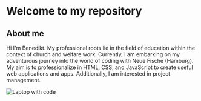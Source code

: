# Welcome to my repository

## About me

Hi I'm Benedikt. My professional roots lie in the field of education within the context of church and welfare work. Currently, I am embarking on my adventurous journey into the world of coding with Neue Fische (Hamburg). My aim is to professionalize in HTML, CSS, and JavaScript to create useful web applications and apps. Additionally, I am interested in project management.

![Laptop with code](https://github.com/benediktbrenk/pictures/blob/main/clement-helardot-95YRwf6CNw8-unsplash.jpg)
